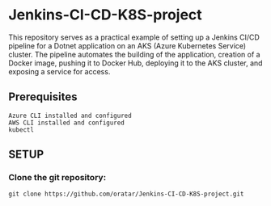 # Jenkins-CI-CD-K8S-project

This repository serves as a practical example of setting up a Jenkins CI/CD pipeline for a Dotnet application on an AKS (Azure Kubernetes Service) cluster. 
The pipeline automates the building of the application, creation of a Docker image, pushing it to Docker Hub, deploying it to the AKS cluster, and exposing a service for access.

## Prerequisites
    Azure CLI installed and configured 
    AWS CLI installed and configured
    kubectl 

## SETUP
### Clone the git repository:
   ```
   git clone https://github.com/oratar/Jenkins-CI-CD-K8S-project.git
   ```
   

